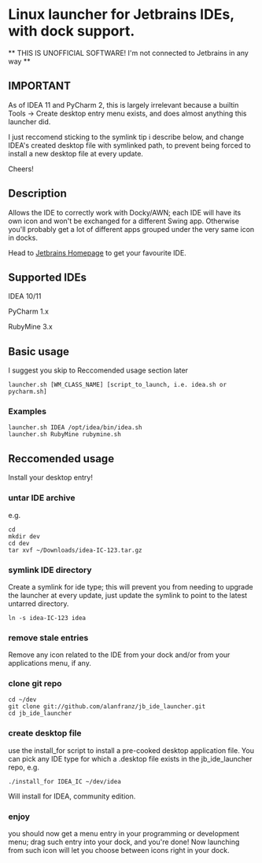 # Linux launcher for Jetbrains IDEs, with dock support.

** THIS IS UNOFFICIAL SOFTWARE! I'm not connected to Jetbrains in any way **

## IMPORTANT

As of IDEA 11 and PyCharm 2, this is largely irrelevant because a builtin Tools -> Create desktop entry menu exists, and does almost anything this launcher did.

I just reccomend sticking to the symlink tip i describe below, and change IDEA's created desktop file with symlinked path, to prevent being forced to install a new
desktop file at every update.

Cheers!

## Description

Allows the IDE to correctly work with Docky/AWN; each IDE will have its own icon and won't be exchanged for a different Swing app.
Otherwise you'll probably get a lot of different apps grouped under the very same icon in docks.

Head to [Jetbrains Homepage](http://www.jetbrains.com) to get your favourite IDE.

## Supported IDEs

IDEA 10/11

PyCharm 1.x

RubyMine 3.x

## Basic usage

I suggest you skip to Reccomended usage section later

~~~ {}
launcher.sh [WM_CLASS_NAME] [script_to_launch, i.e. idea.sh or pycharm.sh] 
~~~

### Examples

~~~ {}
launcher.sh IDEA /opt/idea/bin/idea.sh 
launcher.sh RubyMine rubymine.sh
~~~


## Reccomended usage

Install your desktop entry!

### untar IDE archive

e.g.

~~~ {}
cd
mkdir dev
cd dev
tar xvf ~/Downloads/idea-IC-123.tar.gz
~~~


### symlink IDE directory

Create a symlink for ide type; this will prevent you from needing to upgrade the launcher at every update, just update the symlink to point to the latest untarred directory.

~~~ {}
ln -s idea-IC-123 idea
~~~

### remove stale entries

Remove any icon related to the IDE from your dock and/or from your applications menu, if any.

### clone git repo

~~~ {}
cd ~/dev
git clone git://github.com/alanfranz/jb_ide_launcher.git
cd jb_ide_launcher
~~~

### create desktop file

use the install_for script to install a pre-cooked desktop application file. You can pick any IDE type for which a .desktop file exists in the jb_ide_launcher repo, e.g.

~~~ {}
./install_for IDEA_IC ~/dev/idea
~~~

Will install for IDEA, community edition.

### enjoy

you should now get a menu entry in your programming or development menu; drag such entry into your dock, and you're done! Now launching from such icon will let you choose between icons right in your dock.

